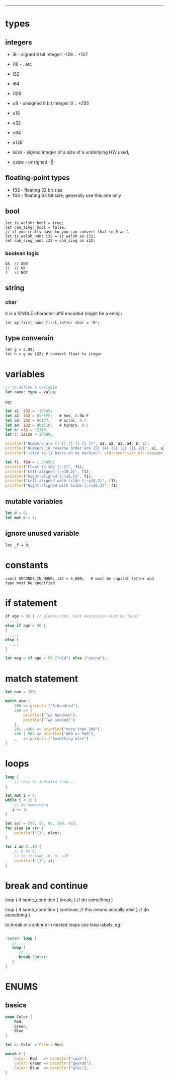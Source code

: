 ---

# types

## integers
- i8 - signed 8 bit integer: -128 .. +127
- i16 - ..etc
- i32
- i64
- i128
- u8 - unsigned 8 bit integer: 0 .. +255
- u16
- u32
- u64
- u128

- isize - signed integer of a size of a underlying HW used,
- usize - unsigned -||-

## floating-point types
- f32 - floating 32 bit size
- f64 - floating 64 bit size, generally use this one only

## bool
```
let is_welsh: bool = true;
let can_sing: bool = false;
// if you really have to you can convert that to 0 an 1
let is_welsh_num: i32 = is_welsh as i32;
let can_sing_num: i32 = can_sing as i32;
```

### boolean logis
```
&&  // AND
||  // OR
!   // NOT
```

## string
### char
it is a SINGLE character utf8 encoded (might be a emoji)
```
let my_first_name_first_lette: char = 'M';
```

## type conversin
```
let g = 3.99;
let h = g as i32; # convert float to iteger
```

# variables
```rust
// to define a variable
let name: type = value;
```

eg:
```rust
let a1: i32 = -12345;
let a2: i32 = 0xFFFF;   # hex, 0-9A-F
let a3: i32 = 0o177;    # octal, 0-7
let a4: i32 = 0b1110;   # binary, 0-1
let b: u32 = 12345;
let c: isize = 24680;

println!("Numbers are {} {} {} {} {} {}", a1, a2, a3, a4, b, c);
println!("Numbers in reverse order are {5} {4} {3} {2} {1} {0}", a1, a2, a3, a4, b, c);
println!("isize is {} bytes on my machine", std::mem::size_of::<isize>());

let f1: f64 = 1.23456;
println!("Float to 2dp {:.2}", f1);
println!("Left-aligned {:<10.2}", f1);
println!("Right-aligned {:>10.2}", f1);
println!("Left-aligned with tilde {:~<10.2}", f1);
println!("Right-aligned with tilde {:~>10.2}", f1);
```

## mutable variables
```rust
let d = 0;
let mut e = 1;
```

## ignore unused variable
```
let _f = 0;
```

# constants
```
const SECONDS_IN_HOUR; i32 = 3_600;   # must be capital letter and type must be specified
```

# if statement
```rust
if age > 50 { // please note, test expression must be "bool"
  ...;
else if age > 30 {
}
  ...;
else {
  ...;
}

let msg = if age > 50 {"old"} else {"young"};
```

# match statement
```rust
let num = 100;

match num {
    100 => println!("A hundred"),
    200 => {
        println!("Two hundred");
        println!("Two indeed!")
    },
    201..=300 => println!("more than 200"),
    400 | 500 => println!("400 or 500"),
    _   => println!("Something else")
}
```

# loops

```rust
loop {
    // this is infinite loop...
}

let mut i = 0;
while i < 10 {
    // do something
   i += 1;
}

let arr = [99, 55, 95, 100, 82];
for elem in arr {
    println!("{}", elem);
}

for i in 0..10 {
    // 0 to 9,
    // to include 10, 0..=10
    println!("{}", i);
}
```

#  break and continue
loop {
    if some_condition {
        break;
    }
    // do something
}

loop {
    if some_condition {
        continue; // this means actually next
    }
    // do something
}

to break or continue in nested loops use loop labels, eg:
```rust

'outer: loop {
   // ...
   loop {
      // ...
      break 'outer;
   }
}
```

# ENUMS
## basics
```rust
enum Color {
    Red,
    Green,
    Blue
}

let c: Color = Color::Red;

match c {
    Color::Red   => println!("coch"),
    Color::Green => println!("gwyrdd"),
    Color::Blue  => println!("glas"),
}
```
